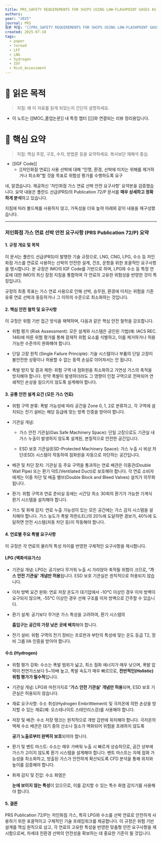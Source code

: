 ```yaml
---
title: PRS_SAFETY REQUIREMENTS FOR SHIPS USING LOW-FLASHPOINT GASES AS FUEL
authors: 
year: "2025"
journal: PRS
원본 파일: "[[PRS_SAFETY REQUIREMENTS FOR SHIPS USING LOW-FLASHPOINT GASES AS FUEL.pdf]]"
created: 2025-07-18
tags:
  - paper
  - toread
  - LFF
  - LNG
  - hydrogen
  - IGF
  - Risk_Assessment
---
```

# 🎯 읽은 목적  
> 지침: 왜 이 자료를 읽게 되었는지 간단히 설명하세요.

- 이 노트는 [[MOC_졸업논문]] 내 특정 챕터 [[]]와 연결되는 리뷰 정리용입니다.  


# 🧩 핵심 요약  
> 지침: 핵심 주장, 구조, 수치, 방법론 등을 요약하세요. 복사보단 재해석 중심.

- [[IGF Code]]
	- [[저인화점 연료]] 사용 선박에 대해 “인명, 환경, 선박에 미치는 위해를 제거하거나 최소화”할 것을 목표로 위험성 평가를 수행하도록 요구

네, 알겠습니다. 제공하신 '저인화점 가스 연료 선박 안전 요구사항' 요약본을 검증했습니다. 요약 내용은 폴란드 선급(PRS)의 Publication 72/P 문서를 **매우 상세하고 정확하게 분석**하고 있습니다.

지침에 따라 볼드체를 사용하지 않고, 가독성을 더욱 높여 아래와 같이 내용을 재구성했습니다.

---

### 저인화점 가스 연료 선박 안전 요구사항 (PRS Publication 72/P) 요약

#### 1. 규정 개요 및 목적

이 문서는 폴란드 선급(PRS)이 발행한 기술 규정으로, LNG, CNG, LPG, 수소 등 저인화점 가스를 연료로 사용하는 선박의 안전한 설계, 건조, 운항을 위한 포괄적인 요구사항을 명시합니다. 본 규정은 IMO의 IGF Code를 기반으로 하며, LPG와 수소 등 특정 연료에 대한 IMO의 최신 잠정 지침을 통합하여 각 연료의 고유한 위험성을 반영한 것이 특징입니다.

규정의 최종 목표는 가스 연료 사용으로 인해 선박, 승무원, 환경에 미치는 위험을 기존 유류 연료 선박과 동등하거나 그 이하의 수준으로 최소화하는 것입니다.

#### 2. 핵심 안전 철학 및 요구사항

이 규정은 위험 기반 접근 방식을 채택하며, 다음과 같은 핵심 안전 철학을 강조합니다.

- 위험 평가 (Risk Assessment): 모든 설계와 시스템은 공인된 기법(예: IACS REC. 146)에 따른 위험 평가를 통해 잠재적 위험 요소를 식별하고, 이를 제거하거나 허용 가능한 수준까지 완화해야 합니다.
    
- 단일 고장 원칙 (Single Failure Principle): 기술 시스템이나 부품의 단일 고장이 불안전한 상황이나 허용할 수 없는 동력 손실로 이어져서는 안 됩니다.
    
- 폭발 방지 및 결과 제한: 위험 구역 내 점화원을 최소화하고 가연성 가스의 축적을 방지해야 합니다. 만약 폭발이 발생하더라도 그 영향이 인접 구역으로 전파되어 연쇄적인 손상을 일으키지 않도록 설계해야 합니다.
    

#### 3. 공통 안전 설계 요건 (모든 가스 연료)

- 위험 구역 분류: 폭발 가능성에 따라 공간을 Zone 0, 1, 2로 분류하고, 각 구역에 설치되는 전기 설비는 해당 등급에 맞는 방폭 인증을 받아야 합니다.
    
- 기관실 개념:
    
    - 가스 안전 기관실(Gas Safe Machinery Space): 단일 고장으로도 기관실 내 가스 누출이 발생하지 않도록 설계된, 본질적으로 안전한 공간입니다.
        
    - ESD 보호 기관실(ESD-Protected Machinery Space): 가스 누출 시 비상 차단(ESD) 시스템이 작동하여 점화원을 자동으로 차단하는 공간입니다.
        
- 배관 및 차단 장치: 기관실 등 주요 구역을 통과하는 연료 배관은 이중관(Double Wall Pipe) 또는 환기 덕트(Ventilated Duct)로 보호해야 합니다. 각 연료 소비자에게는 이중 차단 및 배출 밸브(Double Block and Bleed Valves) 설치가 의무화됩니다.
    
- 환기: 위험 구역과 연료 준비실 등에는 시간당 최소 30회의 환기가 가능한 기계식 환기 시스템을 설치해야 합니다.
    
- 가스 및 화재 감지: 연료 누출 가능성이 있는 모든 공간에는 가스 감지 시스템을 설치해야 합니다. 가스 농도가 폭발 하한(LEL)의 20%에 도달하면 경보가, 40%에 도달하면 안전 시스템(자동 차단 등)이 작동해야 합니다.
    

#### 4. 연료별 주요 특별 요구사항

이 규정은 각 연료의 물리적 특성 차이를 반영한 구체적인 요구사항을 제시합니다.

#### LPG (액화석유가스)

- 기관실 개념: LPG는 공기보다 무거워 누출 시 가라앉아 축적될 위험이 크므로, **'가스 안전 기관실' 개념만 허용**됩니다. ESD 보호 기관실은 원칙적으로 허용되지 않습니다.
    
- 이차 방벽 요건 완화: 연료 저장 온도가 대기압에서 -10℃ 이상인 경우 이차 방벽이 요구되지 않으며, -55℃ 이상인 경우 선체 구조를 이차 방벽으로 간주할 수 있습니다.
    
- 환기 설계: 공기보다 무거운 가스 특성을 고려하여, 환기 시스템의
    
    **흡입구는 공간의 가장 낮은 곳에 배치**해야 합니다.
    
- 전기 설비: 위험 구역의 전기 장비는 프로판과 부탄의 특성에 맞는 온도 등급 T2, 장비 그룹 IIA 인증을 받아야 합니다.
    

#### 수소 (Hydrogen)

- 위험 평가 강화: 수소는 폭발 범위가 넓고, 최소 점화 에너지가 매우 낮으며, 폭발 압력이 천연가스보다 5~10배 높고, 폭발 속도가 매우 빠르므로, **전반적인(Holistic) 위험 평가가 필수적**입니다.
    
- 기관실 개념: LPG와 마찬가지로 **'가스 안전 기관실' 개념만 허용**되며, ESD 보호 기관실은 허용되지 않습니다.
    
- 재료 요구사항: 수소 취성(Hydrogen Embrittlement) 및 극저온에 의한 손상을 방지할 수 있는 재료(예: 오스테나이트 스테인리스강)를 사용해야 합니다.
    
- 저장 및 배관: 수소 저장 탱크는 원칙적으로 개방 갑판에 위치해야 합니다. 극저온의 액체 수소 배관은 대기 중의 산소나 질소가 액화되어 위험을 초래하지 않도록
    
    **공기 노출로부터 완벽히 보호**되어야 합니다.
    
- 환기 및 벤트 마스트: 수소는 매우 가벼워 누출 시 빠르게 상승하므로, 공간 상부에 가스가 고이지 않도록 환기 시스템을 설계해야 합니다. 벤트 마스트는 자체 점화 가능성을 최소화하고, 방출된 가스가 안전하게 확산되도록 CFD 분석을 통해 위치와 높이를 검증해야 합니다.
    
- 화재 감지 및 진압: 수소 화염은
    
    **눈에 보이지 않는 특성**이 있으므로, 이를 감지할 수 있는 특수 화염 감지기를 사용해야 합니다.
    

#### 5. 결론

PRS Publication 72/P는 저인화점 가스, 특히 LPG와 수소를 선박 연료로 안전하게 사용하기 위한 포괄적이고 구체적인 기술 프레임워크를 제공합니다. 이 규정은 위험 기반 설계를 핵심 원칙으로 삼고, 각 연료의 고유한 특성을 반영한 맞춤형 안전 요구사항을 제시함으로써, 차세대 친환경 선박의 안전성을 확보하는 데 중요한 기준이 될 것입니다.
